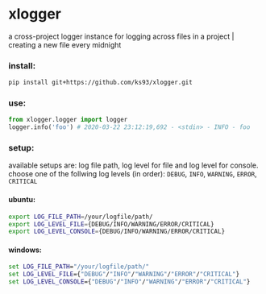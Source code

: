 # xlogger

a cross-project logger instance for logging across files in a project | creating a new file every midnight
### install:
```bash
pip install git+https://github.com/ks93/xlogger.git
```

### use:
```python
from xlogger.logger import logger
logger.info('foo') # 2020-03-22 23:12:19,692 - <stdin> - INFO - foo
```

### setup:
available setups are: log file path, log level for file and log level for console.
choose one of the follwing log levels (in order): `DEBUG`, `INFO`, `WARNING`, `ERROR`, `CRITICAL`

#### ubuntu:
```bash
export LOG_FILE_PATH=/your/logfile/path/
export LOG_LEVEL_FILE={DEBUG/INFO/WARNING/ERROR/CRITICAL}
export LOG_LEVEL_CONSOLE={DEBUG/INFO/WARNING/ERROR/CRITICAL}
```

#### windows:
```cmd
set LOG_FILE_PATH="/your/logfile/path/"
set LOG_LEVEL_FILE={"DEBUG"/"INFO"/"WARNING"/"ERROR"/"CRITICAL"}
set LOG_LEVEL_CONSOLE={"DEBUG"/"INFO"/"WARNING"/"ERROR"/"CRITICAL"}
```

